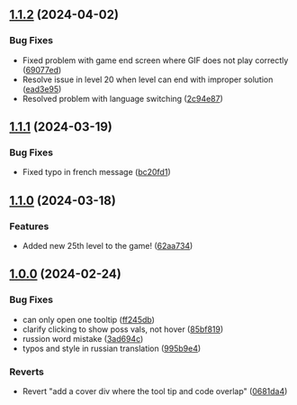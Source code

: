 ## [1.1.2](https://github.com/gordonduan18/flexboxfroggy/compare/v1.1.1...v1.1.2) (2024-04-02)


### Bug Fixes

* Fixed problem with game end screen where GIF does not play correctly ([69077ed](https://github.com/gordonduan18/flexboxfroggy/commit/69077edfbbb26b19c56ce186846ee00d848964ff))
* Resolve issue in level 20 when level can end with improper solution ([ead3e95](https://github.com/gordonduan18/flexboxfroggy/commit/ead3e95eb66b30d9cb283454f09b2b92d55c79a6))
* Resolved problem with language switching ([2c94e87](https://github.com/gordonduan18/flexboxfroggy/commit/2c94e8795a40daac9707616a1712916f218ed4a8))

## [1.1.1](https://github.com/gordonduan18/flexboxfroggy/compare/v1.1.0...v1.1.1) (2024-03-19)


### Bug Fixes

* Fixed typo in french message ([bc20fd1](https://github.com/gordonduan18/flexboxfroggy/commit/bc20fd14fdd2f8cc7a6cd1aa7968739abcdb0e7d))

## [1.1.0](https://github.com/gordonduan18/flexboxfroggy/compare/v1.0.0...v1.1.0) (2024-03-18)


### Features

* Added new 25th level to the game! ([62aa734](https://github.com/gordonduan18/flexboxfroggy/commit/62aa73419e1adcd1a5ef7568d35e141e4da6d0d9))

## [1.0.0](https://github.com/gordonduan18/flexboxfroggy/compare/0681da40f88733e03d1f9577c0c8976a57fa8907...v1.0.0) (2024-02-24)


### Bug Fixes

* can only open one tooltip ([ff245db](https://github.com/gordonduan18/flexboxfroggy/commit/ff245db67fb123c5fb8117c9baf8df2422d11de2))
* clarify clicking to show poss vals, not hover ([85bf819](https://github.com/gordonduan18/flexboxfroggy/commit/85bf819d6b39f5df7d271115baf1edf72346b675))
* russion word mistake ([3ad694c](https://github.com/gordonduan18/flexboxfroggy/commit/3ad694cc9f8e3f627ec1db5601b1553fdcd44f32))
* typos and style in russian translation ([995b9e4](https://github.com/gordonduan18/flexboxfroggy/commit/995b9e4962d9e093891a83e021f3e021511a0403))


### Reverts

* Revert "add a cover div where the tool tip and code overlap" ([0681da4](https://github.com/gordonduan18/flexboxfroggy/commit/0681da40f88733e03d1f9577c0c8976a57fa8907))


